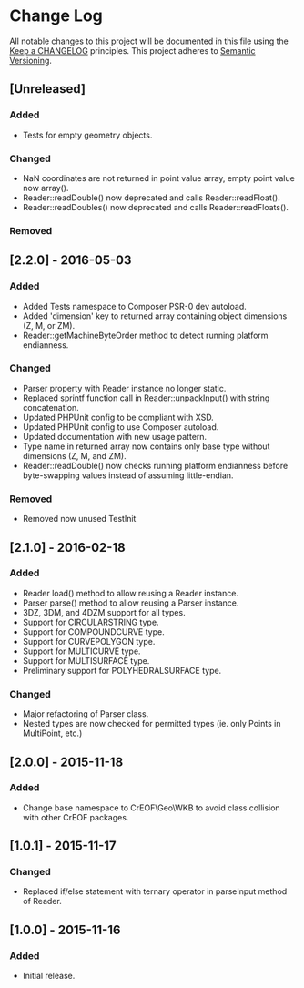 # Change Log
All notable changes to this project will be documented in this file using the [Keep a CHANGELOG](http://keepachangelog.com/) principles.
This project adheres to [Semantic Versioning](http://semver.org/).

## [Unreleased]
### Added
- Tests for empty geometry objects.

### Changed
- NaN coordinates are not returned in point value array, empty point value now array().
- Reader::readDouble() now deprecated and calls Reader::readFloat().
- Reader::readDoubles() now deprecated and calls Reader::readFloats().

### Removed

## [2.2.0] - 2016-05-03
### Added
- Added Tests namespace to Composer PSR-0 dev autoload.
- Added 'dimension' key to returned array containing object dimensions (Z, M, or ZM).
- Reader::getMachineByteOrder method to detect running platform endianness.
### Changed
- Parser property with Reader instance no longer static.
- Replaced sprintf function call in Reader::unpackInput() with string concatenation.
- Updated PHPUnit config to be compliant with XSD.
- Updated PHPUnit config to use Composer autoload.
- Updated documentation with new usage pattern.
- Type name in returned array now contains only base type without dimensions (Z, M, and ZM).
- Reader::readDouble() now checks running platform endianness before byte-swapping values instead of assuming little-endian.
### Removed
- Removed now unused TestInit

## [2.1.0] - 2016-02-18
### Added
- Reader load() method to allow reusing a Reader instance.
- Parser parse() method to allow reusing a Parser instance.
- 3DZ, 3DM, and 4DZM support for all types.
- Support for CIRCULARSTRING type.
- Support for COMPOUNDCURVE type.
- Support for CURVEPOLYGON type.
- Support for MULTICURVE type.
- Support for MULTISURFACE type.
- Preliminary support for POLYHEDRALSURFACE type.

### Changed
- Major refactoring of Parser class.
- Nested types are now checked for permitted types (ie. only Points in MultiPoint, etc.)

## [2.0.0] - 2015-11-18
### Added
- Change base namespace to CrEOF\Geo\WKB to avoid class collision with other CrEOF packages.

## [1.0.1] - 2015-11-17
### Changed
- Replaced if/else statement with ternary operator in parseInput method of Reader.

## [1.0.0] - 2015-11-16
### Added
- Initial release.
